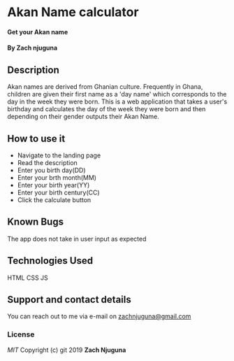# Akan Name calculator
#### Get your Akan name
#### By **Zach njuguna**
## Description
Akan names are derived from Ghanian culture. Frequently in Ghana, children are given their first name as a 'day name' which corresponds to the day in the week they were born. 
This is a web application that takes a user's birthday and calculates the day of the week they were born and then depending on their gender outputs their Akan Name. 

## How to use it
* Navigate to the landing page
* Read the description
* Enter you birth day(DD)
* Enter your brth month(MM)
* Enter your birth year(YY)
* Enter your birth century(CC)
* Click the calculate button

## Known Bugs
The app does not take in user input as expected
## Technologies Used
HTML
CSS
JS
## Support and contact details
You can reach out to me via e-mail on zachnjuguna@gmail.com
### License
*MIT*
Copyright (c) git 2019 **Zach Njuguna**
  